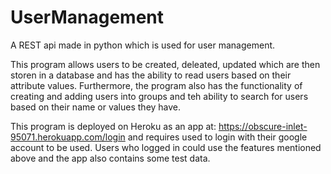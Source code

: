 # UserManagement

A REST api made in python which is used for user management.

This program allows users to be created, deleated, updated which are then storen in a database and has the ability to read users based on their attribute values. 
Furthermore, the program also has the functionality of creating and adding users into groups and teh ability to search for users based on their name or values they have.

This program is deployed on Heroku as an app at: https://obscure-inlet-95071.herokuapp.com/login
and requires used to login with their google account to be used. Users who logged in could use the features mentioned above and the app also contains some test data.

